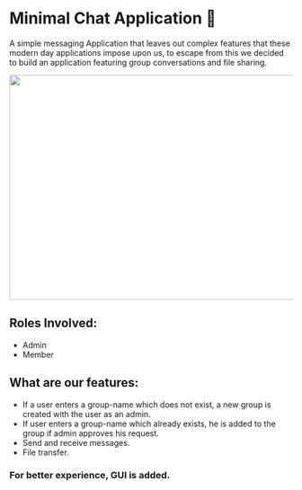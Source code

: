Minimal Chat Application 💬
========================

A simple messaging Application that leaves out complex features that these modern day applications impose upon us, to escape from this we decided to build an application featuring group conversations and file sharing.

<p align="center">
<img src="https://user-images.githubusercontent.com/55986973/115507815-399a2a00-a29a-11eb-85c8-859060db58ca.png" width="700" height="400">
</p>

## Roles Involved:
* Admin
* Member

## What are our features:
- If a user enters a group-name which does not exist, a new group is created with the user as an admin.
- If user enters a group-name which already exists, he is added to the group if admin approves his request.
- Send and receive messages.
- File transfer.

### For better experience, GUI is added.

